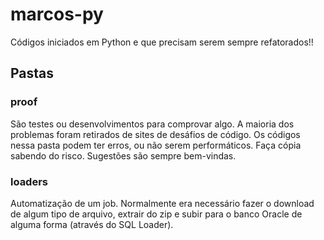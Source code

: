 # marcos-py

Códigos iniciados em Python e que precisam serem sempre refatorados!!

## Pastas

### proof
São testes ou desenvolvimentos para comprovar algo. A maioria dos problemas foram retirados de sites de desáfios de código.
Os códigos nessa pasta podem ter erros, ou não serem performáticos. Faça cópia sabendo do risco. Sugestões são sempre bem-vindas.

### loaders
Automatização de um job. Normalmente era necessário fazer o download de algum tipo de arquivo, extrair do zip e subir para o banco Oracle de alguma forma (através do SQL Loader).
